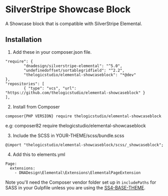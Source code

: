 # SilverStripe Showcase Block

A Showcase block that is compatible with SilverStripe Elemental.

## Installation

1. Add these in your composer.json file.

```
"require": {
        "dnadesign/silverstripe-elemental": "^5.0",
        "undefinedoffset/sortablegridfield": "^2.2",
        "thelogicstudio/elemental-showcaseblock": "*@dev"
},
"repositories": [
        { "type": "vcs", "url": "https://github.com/thelogicstudio/elemental-showcaseblock" }
],
```



2. Install from Composer

```
composer{PHP VERSION} require thelogicstudio/elemental-showcaseblock
```
e.g: composer82 require thelogicstudio/elemental-showcaseblock



3. Include the SCSS in YOUR-THEME/scss/bundle.scss

```
@import "thelogicstudio/elemental-showcaseblock/scss/_showcaseblock";
```

4. Add this to elements.yml

```
Page:
  extensions:
    - DNADesign\Elemental\Extensions\ElementalPageExtension
```

Note you'll need the Composer vendor folder set up in `includePaths` for SASS in your Gulpfile unless you are using the <a href="https://github.com/thelogicstudio/ss4-base-theme">SS4-BASE-THEME</a>.
